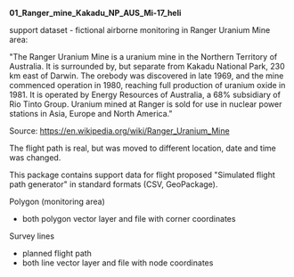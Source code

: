 
**01_Ranger_mine_Kakadu_NP_AUS_Mi-17_heli**

support dataset - fictional airborne monitoring in Ranger Uranium Mine area:

"The Ranger Uranium Mine is a uranium mine in the Northern Territory of Australia. It is surrounded by, but separate from Kakadu National Park, 230 km east of Darwin. The orebody was discovered in late 1969, and the mine commenced operation in 1980, reaching full production of uranium oxide in 1981. It is operated by Energy Resources of Australia, a 68% subsidiary of Rio Tinto Group. Uranium mined at Ranger is sold for use in nuclear power stations in Asia, Europe and North America."

Source: https://en.wikipedia.org/wiki/Ranger_Uranium_Mine

The flight path is real, but was moved to different location, date and time was changed.

This package contains support data for flight proposed "Simulated flight path generator" in standard formats (CSV, GeoPackage).

Polygon (monitoring area)
- both polygon vector layer and file with corner coordinates

Survey lines
- planned flight path
- both line vector layer and file with node coordinates
